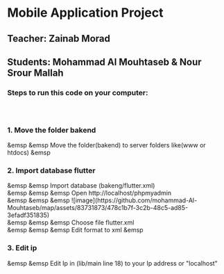 <h1>Mobile Application Project</h1>
<h2>Teacher: Zainab Morad</h2>
<h2>Students: Mohammad Al Mouhtaseb & Nour Srour Mallah</h2>
<h3>Steps to run this code on your computer:<h3>
&emsp; <h3>1. Move the folder bakend</h3>
&emsp &emsp Move the folder(bakend) to server folders like(www or htdocs)
&emsp <h3>2. Import database flutter</h3>
&emsp &emsp Import database (bakeng/flutter.xml)<br>
&emsp &emsp &emsp Open http://localhost/phpmyadmin<br>
&emsp &emsp &emsp ![image](https://github.com/mohammad-Al-Mouhtaseb/map/assets/83731873/478c1b7f-3c2b-48c5-ad85-3efadf351835)<br>
&emsp &emsp &emsp Choose file flutter.xml<br>
&emsp &emsp &emsp Edit format to xml
&emsp <h3>3. Edit ip</h3>
&emsp &emsp Edit Ip in (lib/main line 18) to your Ip address or "localhost"
